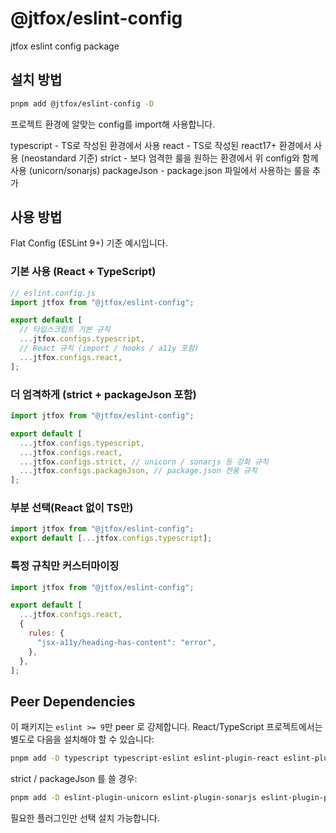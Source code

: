 # @jtfox/eslint-config

jtfox eslint config package

## 설치 방법

```bash
pnpm add @jtfox/eslint-config -D
```

프로젝트 환경에 알맞는 config를 import해 사용합니다.

typescript - TS로 작성된 환경에서 사용
react - TS로 작성된 react17+ 환경에서 사용 (neostandard 기준)
strict - 보다 엄격한 룰을 원하는 환경에서 위 config와 함께 사용 (unicorn/sonarjs)
packageJson - package.json 파일에서 사용하는 룰을 추가

## 사용 방법

Flat Config (ESLint 9+) 기준 예시입니다.

### 기본 사용 (React + TypeScript)

```js
// eslint.config.js
import jtfox from "@jtfox/eslint-config";

export default [
  // 타입스크립트 기본 규칙
  ...jtfox.configs.typescript,
  // React 규칙 (import / hooks / a11y 포함)
  ...jtfox.configs.react,
];
```

### 더 엄격하게 (strict + packageJson 포함)

```js
import jtfox from "@jtfox/eslint-config";

export default [
  ...jtfox.configs.typescript,
  ...jtfox.configs.react,
  ...jtfox.configs.strict, // unicorn / sonarjs 등 강화 규칙
  ...jtfox.configs.packageJson, // package.json 전용 규칙
];
```

### 부분 선택(React 없이 TS만)

```js
import jtfox from "@jtfox/eslint-config";
export default [...jtfox.configs.typescript];
```

### 특정 규칙만 커스터마이징

```js
import jtfox from "@jtfox/eslint-config";

export default [
  ...jtfox.configs.react,
  {
    rules: {
      "jsx-a11y/heading-has-content": "error",
    },
  },
];
```

## Peer Dependencies

이 패키지는 `eslint >= 9`만 peer 로 강제합니다. React/TypeScript 프로젝트에서는 별도로 다음을 설치해야 할 수 있습니다:

```bash
pnpm add -D typescript typescript-eslint eslint-plugin-react eslint-plugin-react-hooks eslint-plugin-jsx-a11y eslint-plugin-import eslint-plugin-unused-imports
```

strict / packageJson 를 쓸 경우:

```bash
pnpm add -D eslint-plugin-unicorn eslint-plugin-sonarjs eslint-plugin-package-json
```

필요한 플러그인만 선택 설치 가능합니다.
